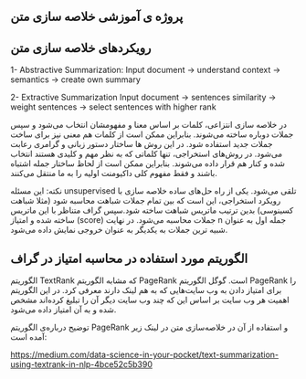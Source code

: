 ## پروژه ی آموزشی خلاصه سازی متن 

## رویکردهای خلاصه سازی متن
1- Abstractive Summarization: Input document → understand context → semantics → create own summary

2- Extractive Summarization Input document → sentences similarity → weight sentences → select sentences with higher rank

در خلاصه سازی انتزاعی، کلمات بر اساس معنا و مفهومشان انتخاب می‌شود و سپس جملات دوباره ساخته می‌شوند. بنابراین ممکن است از کلمات هم معنی نیز برای ساخت جملات جدید استفاده شود. در این روش ها ساختار دستور زبانی و گرامری رعابت می‌شود. در روش‌های استخراجی، تنها کلماتی که به نظر مهم و کلیدی هستند انتخاب شده و کنار هم قرار داده می‌شوند. بنابراین ممکن است از لحاظ ساختار جمله اشتباه باشند و فقط مفهوم کلی داکیومنت اولیه را به ما منتقل می‌کنند.

نکته: این مسئله unsupervised تلقی می‌شود.
یکی از راه حل‌های ساده خلاصه سازی با رویکرد استخراجی، این است که بین تمام جملات شباهت محاسبه شود (مثلا شباهت کسینوسی) بدین ترتیب ماتریس شباهت ساخته شود.سپس گراف متناظر با این ماتریس ساخته شده و امتیاز (score) جملات محاسبه می‌شود. در نهایت n جمله اول به عنوان شبیه ترین جملات به یکدیگر به عنوان خروجی نمایش داده می‌شود.

## الگوریتم مورد استفاده در محاسبه امتیاز در گراف
 الگوریتم TextRank که مشابه الگوریتم PageRank است. گوگل الگوریتم PageRank را برای امتیاز دادن به وب سایت‌هایی که به هم لینک دارند معرفی کرد. در این الگوریتم اهمیت هر وب سایت بر اساس این که چند وب سایت دیگر آن را تبلیغ کرده‌اند مشخص شده و به آن امتیاز داده می‌شود.

توضیح درباره‌ی الگوریتم PageRank و استفاده از آن در خلاصه‌سازی متن در لینک زیر آمده است:

https://medium.com/data-science-in-your-pocket/text-summarization-using-textrank-in-nlp-4bce52c5b390

